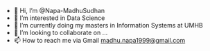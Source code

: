 - 👋 Hi, I’m @Napa-MadhuSudhan
- 👀 I’m interested in Data Science 
- 🌱 I’m currently doing my masters in Information Systems at UMHB 
- 💞️ I’m looking to collaborate on ...
- 📫 How to reach me via Gmail madhu.napa1999@gmail.com

<!---
Napa-MadhuSudhan/Napa-MadhuSudhan is a ✨ special ✨ repository because its `README.md` (this file) appears on your GitHub profile.
You can click the Preview link to take a look at your changes.
--->
